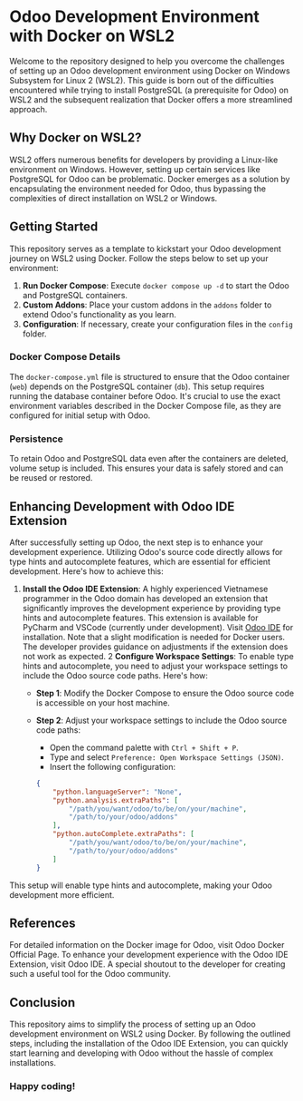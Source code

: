# Odoo Development Environment with Docker on WSL2

Welcome to the repository designed to help you overcome the challenges of setting up an Odoo development environment using Docker on Windows Subsystem for Linux 2 (WSL2). This guide is born out of the difficulties encountered while trying to install PostgreSQL (a prerequisite for Odoo) on WSL2 and the subsequent realization that Docker offers a more streamlined approach.

## Why Docker on WSL2?

WSL2 offers numerous benefits for developers by providing a Linux-like environment on Windows. However, setting up certain services like PostgreSQL for Odoo can be problematic. Docker emerges as a solution by encapsulating the environment needed for Odoo, thus bypassing the complexities of direct installation on WSL2 or Windows.

## Getting Started

This repository serves as a template to kickstart your Odoo development journey on WSL2 using Docker. Follow the steps below to set up your environment:

1. **Run Docker Compose**: Execute `docker compose up -d` to start the Odoo and PostgreSQL containers.
2. **Custom Addons**: Place your custom addons in the `addons` folder to extend Odoo's functionality as you learn.
3. **Configuration**: If necessary, create your configuration files in the `config` folder.

### Docker Compose Details

The `docker-compose.yml` file is structured to ensure that the Odoo container (`web`) depends on the PostgreSQL container (`db`). This setup requires running the database container before Odoo. It's crucial to use the exact environment variables described in the Docker Compose file, as they are configured for initial setup with Odoo.

### Persistence

To retain Odoo and PostgreSQL data even after the containers are deleted, volume setup is included. This ensures your data is safely stored and can be reused or restored.

## Enhancing Development with Odoo IDE Extension

After successfully setting up Odoo, the next step is to enhance your development experience. Utilizing Odoo's source code directly allows for type hints and autocomplete features, which are essential for efficient development. Here's how to achieve this:

1. **Install the Odoo IDE Extension**: A highly experienced Vietnamese programmer in the Odoo domain has developed an extension that significantly improves the development experience by providing type hints and autocomplete features. This extension is available for PyCharm and VSCode (currently under development). Visit [Odoo IDE](https://odoo-ide.com/) for installation. Note that a slight modification is needed for Docker users. The developer provides guidance on adjustments if the extension does not work as expected.
2 **Configure Workspace Settings**: To enable type hints and autocomplete, you need to adjust your workspace settings to include the Odoo source code paths. Here's how:
    - **Step 1**: Modify the Docker Compose to ensure the Odoo source code is accessible on your host machine.
    - **Step 2**: Adjust your workspace settings to include the Odoo source code paths:
        - Open the command palette with `Ctrl + Shift + P`.
        - Type and select `Preference: Open Workspace Settings (JSON)`.
        - Insert the following configuration:

        ```json
        {
            "python.languageServer": "None",
            "python.analysis.extraPaths": [
                "/path/you/want/odoo/to/be/on/your/machine",
                "/path/to/your/odoo/addons"
            ],
            "python.autoComplete.extraPaths": [
                "/path/you/want/odoo/to/be/on/your/machine",
                "/path/to/your/odoo/addons"
            ]
        }
        ```
This setup will enable type hints and autocomplete, making your Odoo development more efficient.

## References
For detailed information on the Docker image for Odoo, visit Odoo Docker Official Page.
To enhance your development experience with the Odoo IDE Extension, visit Odoo IDE. A special shoutout to the developer for creating such a useful tool for the Odoo community.
## Conclusion
This repository aims to simplify the process of setting up an Odoo development environment on WSL2 using Docker. By following the outlined steps, including the installation of the Odoo IDE Extension, you can quickly start learning and developing with Odoo without the hassle of complex installations.

### Happy coding!